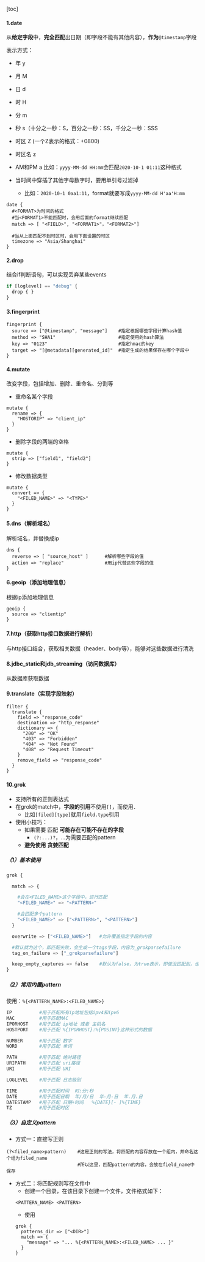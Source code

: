 [toc]

#### 1.date
从**给定字段**中，**完全匹配**出日期（即字段不能有其他内容），**作为**`@timestamp`字段

表示方式：
* 年 y
* 月 M
* 日 d
* 时 H
* 分 m
* 秒 s（十分之一秒：S，百分之一秒：SS，千分之一秒：SSS
* 时区 Z    (一个Z表示的格式：+0800)
* 时区名 z
* AM和PM a
比如：`yyyy-MM-dd HH:mm`会匹配`2020-10-1 01:11`这种格式

* 当时间中穿插了其他字母数字时，要用单引号过滤掉
  * 比如：`2020-10-1 0aa1:11`，format就要写成`yyyy-MM-dd H'aa'H:mm`
```shell
date {
  #<FORMAT>为时间的格式
  #当<FORMAT1>不能匹配时，会用后面的format继续匹配
  match => [ "<FIELD>", "<FORMAT1>"，"<FORMAT2>"]    

  #当从上面匹配不到时区时，会用下面设置的时区
  timezone => "Asia/Shanghai"
}
```

#### 2.drop
结合if判断语句，可以实现丢弃某些events
```python
if [loglevel] == "debug" {
  drop { }
}
```

#### 3.fingerprint
```shell
fingerprint {
  source => ["@timestamp", "message"]    #指定根据哪些字段计算hash值
  method => "SHA1"                       #指定使用的hash算法
  key => "0123"                          #指定hmac的key
  target => "[@metadata][generated_id]"  #指定生成的结果保存在哪个字段中
}
```

#### 4.mutate
改变字段，包括增加、删除、重命名、分割等

* 重命名某个字段
```shell
mutate {
  rename => {
    "HOSTORIP" => "client_ip"
  }
}
```

* 删除字段的两端的空格
```shell
mutate {
  strip => ["field1", "field2"]
}
```

* 修改数据类型
```shell
mutate {
  convert => {
    "<FILED_NAME>" => "<TYPE>"
  }
}
```

#### 5.dns（解析域名）
解析域名，并替换成ip
```shell
dns {
  reverse => [ "source_host" ]      #解析哪些字段的值
  action => "replace"               #用ip代替这些字段的值
}
```

#### 6.geoip（添加地理信息）
根据ip添加地理信息
```shell
geoip {
  source => "clientip"
}
```

#### 7.http（获取http接口数据进行解析）
与http接口结合，获取相关数据（header、body等），能够对这些数据进行清洗

#### 8.jdbc_static和jdb_streaming（访问数据库）
从数据库获取数据

#### 9.translate（实现字段映射）
```shell
filter {
  translate {
    field => "response_code"
    destination => "http_response"
    dictionary => {
      "200" => "OK"
      "403" => "Forbidden"
      "404" => "Not Found"
      "408" => "Request Timeout"
    }
    remove_field => "response_code"
  }
}
```

#### 10.grok
* 支持所有的正则表达式
* 在grok的match中，**字段的引用**不使用`[]`，而使用`.`
  * 比如`[filed][type]`就用`field.type`引用
* 使用小技巧：
  * 如果需要 匹配 **可能存在可能不存在的字段**
    * `(?:...)?`，...为需要匹配的pattern
  * **避免使用** **贪婪匹配**

##### （1）基本使用
```python
grok {

  match => {

    #会在<FILED_NAME>这个字段中，进行匹配
    "<FILED_NAME>" => "<PATTERN>"

    #会匹配多个pattern  
    "<FILED_NAME>" => ["<PATTERN>", "<PATTERN>"]  
  }

  overwrite => ["<FILED_NAME>"]   #允许覆盖指定字段的内容

  #默认就为这个，即匹配失败，会生成一个tags字段，内容为_grokparsefailure
  tag_on_failure => ["_grokparsefailure"]   

  keep_empty_captures => false    #默认为false，为true表示，即使没匹配到，也会增加相应字段，字段内容为空
}
```

##### （2）常用内置pattern
使用：`%{<PATTERN_NAME>:<FILED_NAME>}`
```python
IP          #用于匹配所有ip地址包括ipv4和ipv6
MAC         #用于匹配MAC
IPORHOST    #用于匹配 ip地址 或者 主机名
HOSTPORT    #用于匹配 %{IPORHOST}:%{POSINT}这种形式的数据

NUMBER      #用于匹配 数字
WORD        #用于匹配 单词

PATH        #用于匹配 绝对路径
URIPATH     #用于匹配 uri路径
URI         #用于匹配 URI

LOGLEVEL    #用于匹配 日志级别

TIME        #用于匹配时间  时:分:秒
DATE        #用于匹配日期  年/月/日  年-月-日  年.月.日
DATESTAMP   #用于匹配 日期+时间   %{DATE}[- ]%{TIME}
TZ          #用于匹配时区
```

##### （3）自定义pattern
* 方式一：直接写正则
```shell
(?<filed_name>pattern)    #这是正则的写法，将匹配的内容存放在一个组内，并命名这个组为filed_name
                          #所以这里，匹配pattern的内容，会放在field_name中保存
```

* 方式二：将匹配规则写在文件中
  * 创建一个目录，在该目录下创建一个文件，文件格式如下：
  ```shell
  <PATTERN_NAME> <PATTERN>
  ```
  * 使用
  ```shell
  grok {
    patterns_dir => ["<DIR>"]
    match => {
      "message" => "... %{<PATTERN_NAME>:<FILED_NAME> ... }"
    }
  }
  ```
